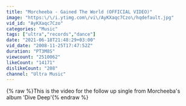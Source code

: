 ```yaml
---
title: "Morcheeba - Gained The World (OFFICIAL VIDEO)"
image: "https:\/\/i.ytimg.com\/vi\/AyKXaqc7Czo\/hqdefault.jpg"
vid_id: "AyKXaqc7Czo"
categories: "Music"
tags: ["ultra","records","dance"]
date: "2021-06-18T21:48:29+03:00"
vid_date: "2008-11-25T17:47:52Z"
duration: "PT3M8S"
viewcount: "2510062"
likeCount: "14171"
dislikeCount: "208"
channel: "Ultra Music"
---
```

{% raw %}This is the video for the follow up single from Morcheeba's album 'Dive Deep'{% endraw %}
